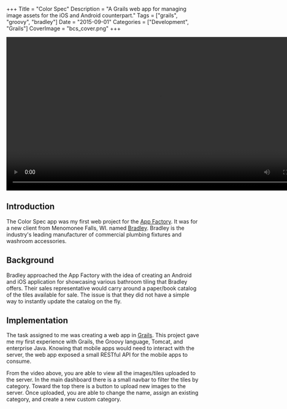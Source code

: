 +++
Title = "Color Spec"
Description = "A Grails web app for managing image assets for the iOS and Android counterpart."
Tags = ["grails", "groovy", "bradley"]
Date = "2015-09-01"
Categories = ["Development", "Grails"]
CoverImage = "bcs_cover.png"
+++

<video src="/media/bcs_video.webm" autoplay loop controls height="400px">Sorry, your browser doesn't support embedded videos.</video>

## Introduction

The Color Spec app was my first web project for the [App Factory](http://appfactoryuwp.com/). It was for a new client from Menomonee Falls, WI. named [Bradley](Bradley). Bradley is the industry's leading manufacturer of commercial plumbing fixtures and washroom accessories.

## Background

Bradley approached the App Factory with the idea of creating an Android and iOS application for showcasing various bathroom tiling that Bradley offers. Their sales representative would carry around a paper/book catalog of the tiles available for sale. The issue is that they did not have a simple way to instantly update the catalog on the fly.

## Implementation

The task assigned to me was creating a web app in [Grails](https://grails.org/). This project gave me my first experience with Grails, the Groovy language, Tomcat, and enterprise Java. Knowing that mobile apps would need to interact with the server, the web app exposed a small RESTful API for the mobile apps to consume.

From the video above, you are able to view all the images/tiles uploaded to the server. In the main dashboard there is a small navbar to filter the tiles by category. Toward the top there is a button to upload new images to the server. Once uploaded, you are able to change the name, assign an existing category, and create a new custom category.

